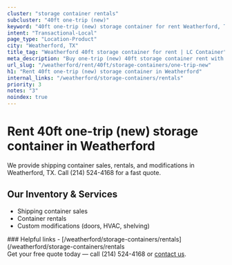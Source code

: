 ```yaml
---
cluster: "storage container rentals"
subcluster: "40ft one-trip (new)"
keyword: "40ft one-trip (new) storage container for rent Weatherford, TX"
intent: "Transactional-Local"
page_type: "Location-Product"
city: "Weatherford, TX"
title_tag: "Weatherford 40ft storage container for rent | LC Container"
meta_description: "Buy one-trip (new) 40ft storage container rent with local delivery in Weatherford, TX. LC Container — local Since 2003. Request a fast quote today."
url_slug: "/weatherford/rent/40ft/storage-containers/one-trip-new"
h1: "Rent 40ft one-trip (new) storage container in Weatherford"
internal_links: "/weatherford/storage-containers/rentals"
priority: 3
notes: "3"
noindex: true
---
```


# Rent 40ft one-trip (new) storage container in Weatherford

We provide shipping container sales, rentals, and modifications in Weatherford, TX. Call (214) 524-4168 for a fast quote.

## Our Inventory & Services
- Shipping container sales
- Container rentals
- Custom modifications (doors, HVAC, shelving)

<div data-section="internal-links">
### Helpful links
- [/weatherford/storage-containers/rentals](/weatherford/storage-containers/rentals
</div>

<div data-section="cta">
Get your free quote today — call (214) 524-4168 or <a href="/contact">contact us</a>.
</div>

<script type="application/ld+json">{"@context":"https://schema.org","@type":"FAQPage","mainEntity":[{"@type":"Question","name":"How much does delivery cost in Weatherford, TX?","acceptedAnswer":{"@type":"Answer","text":"Delivery costs vary by distance and container size. Most deliveries in Weatherford, TX range from $150-$300. Call (214) 524-4168 for an exact quote based on your specific location."}},{"@type":"Question","name":"Do you offer financing or payment plans?","acceptedAnswer":{"@type":"Answer","text":"We accept major credit cards, checks, and can discuss commercial terms for bulk purchases. Call (214) 524-4168 to discuss options."}},{"@type":"Question","name":"Can you customize containers in Weatherford, TX?","acceptedAnswer":{"@type":"Answer","text":"Yes — we perform modifications like doors, HVAC, insulation, and shelving. Request a custom quote at (214) 524-4168 or via our contact form."}}]}</script>
